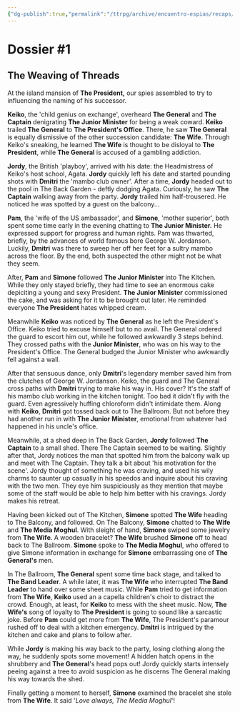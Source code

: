 ```yaml
---
{"dg-publish":true,"permalink":"/ttrpg/archive/encuentro-espias/recaps/dossier-1/","pinned":true,"tags":["TTRPG/Games/EE"]}
---
```


# Dossier #1
## The Weaving of Threads

At the island mansion of **The President,** our spies assembled to try to influencing the naming of his successor. 

**Keiko**, the 'child genius on exchange', overheard **The General** and **The Captain** denigrating **The Junior Minister** for being a weak coward. **Keiko** trailed **The General** to **The President's Office**. There, he saw **The General** is equally dismissive of the other succession candidate: **The Wife**. Through Keiko's sneaking, he learned **The Wife** is thought to be disloyal to **The President**, while **The General** is accused of a gambling addiction.

**Jordy**, the British 'playboy', arrived with his date: the Headmistress of Keiko's host school, Agata. **Jordy** quickly left his date and started pounding shots with **Dmitri** the 'mambo club owner'. After a time, **Jordy** headed out to the pool in The Back Garden - deftly dodging Agata. Curiously, he saw **The Captain** walking away from the party. **Jordy** trailed him half-trousered. He noticed he was spotted by a guest on the balcony...

**Pam**, the 'wife of the US ambassador', and **Simone**, 'mother superior', both spent some time early in the evening chatting to **The Junior Minister.** He expressed support for progress and human rights. Pam was thwarted, briefly, by the advances of world famous bore George W. Jordanson. Luckily, **Dmitri** was there to sweep her off her feet for a sultry mambo across the floor. By the end, both suspected the other might not be what they seem. 

After, **Pam** and **Simone** followed **The Junior Minister** into The Kitchen. While they only stayed briefly, they had time to see an enormous cake depiciting a young and sexy President. **The Junior Minister** commissioned the cake, and was asking for it to be brought out later. He reminded everyone **The President** hates whipped cream.

Meanwhile **Keiko** was noticed by **The General** as he left the President's Office. Keiko tried to excuse himself but to no avail. The General ordered the guard to escort him out, while he followed awkwardly 3 steps behind. They crossed paths with the **Junior Minister**, who was on his way to the President's Office. The General budged the Junior Minister who awkwardly fell against a wall. 

After that sensuous dance, only **Dmitri**'s legendary member saved him from the clutches of George W. Jordanson. Keiko, the guard and The General cross paths with **Dmitri** trying to make his way in. His cover? It's the staff of his mambo club working in the kitchen tonight. Too bad it didn't fly with the guard. Even agressively huffing chloroform didn't intimidate them. Along with **Keiko**, **Dmitri** got tossed back out to The Ballroom. But not before they had another run in with **The Junior Minister**, emotional from whatever had happened in his uncle's office.

Meanwhile, at a shed deep in The Back Garden, **Jordy** followed **The Captain** to a small shed. There The Captain seemed to be waiting. Slightly after that, Jordy notices the man that spotted him from the balcony walk up and meet with The Captain. They talk a bit about 'his motivation for the scene'. Jordy thought of something he was craving, and used his wily charms to saunter up casually in his speedos and inquire about his craving with the two men. They eye him suspiciously as they mention that maybe some of the staff would be able to help him better with his cravings. Jordy makes his retreat. 

Having been kicked out of The Kitchen, **Simone** spotted **The Wife** heading to The Balcony, and followed. On The Balcony, **Simone** chatted to **The Wife** and **The Media Moghul**. With sleight of hand, **Simone** swiped some jewelry from **The Wife**. A wooden bracelet? **The Wife** brushed **Simone** off to head back to The Ballroom. **Simone** spoke to **The Media Moghul**, who offered to give Simone information in exchange for **Simone** embarrassing one of **The General's** men.

In The Ballroom, **The General** spent some time back stage, and talked to **The Band Leader**. A while later, it was **The Wife** who interrupted **The Band Leader** to hand over some sheet music. While **Pam** tried to get information from **The Wife**, **Keiko** used an a capella children's choir to distract the crowd. Enough, at least, for **Keiko** to mess with the sheet music. Now, **The Wife's** song of loyalty to **The President** is going to sound like a sarcastic joke.  Before **Pam** could get more from **The Wife**, The President's paramour rushed off to deal with a kitchen emergency. **Dmitri** is intrigued by the kitchen and cake and plans to follow after.

While **Jordy** is making his way back to the party, losing clothing along the way, he suddenly spots some movement! A hidden hatch opens in the shrubbery and **The General**'s head pops out! Jordy quickly starts intensely peeing against a tree to avoid suspicion as he discerns The General making his way towards the shed.

Finally getting a moment to herself, **Simone** examined the bracelet she stole from **The Wife**. It said '*Love always, The Media Moghul*'!